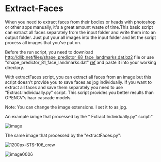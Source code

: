 # Extract-Faces

When you need to extract faces from their bodies or heads with photoshop or other apps manually, it's a great amount waste of time.This basic script can extract all faces separately from the input folder and write them into an output folder. Just put your all images into the input folder and let the script process all images that you've put on.

Before the run script, you need to download http://dlib.net/files/shape_predictor_68_face_landmarks.dat.bz2 file or use "shape_predictor_81_face_landmarks.dat"  [ref](https://github.com/codeniko/shape_predictor_81_face_landmarks)  and paste it into your working directory.

With extractFaces script, you can extract all faces from an image but this script doesn't provide you to save faces as jpg individually.   If you want to extract all faces and save them separately you need to use "Extract.Individually.py" script. This script provides you better results than OPENCV's haar cascade models.

Note: You can change the image extensions. I set it to as jpg.

An example iamge that processed by the "  Extract.Individually.py" script:"


![image](https://user-images.githubusercontent.com/54986652/134653947-ada0856c-9e5d-4c2a-a26f-a598dcc800af.png)


The same image that processed by the "extractFaces.py":

![1200px-STS-106_crew](https://user-images.githubusercontent.com/54986652/97113612-ae7e1400-16fc-11eb-9cf4-0043f83f2aa4.jpg)

![image0006](https://user-images.githubusercontent.com/54986652/97113618-b63db880-16fc-11eb-98eb-5ba7aeec0547.jpg)
